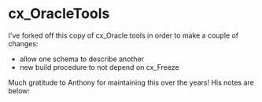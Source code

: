 # cx_OracleTools

I've forked off this copy of cx_Oracle tools in order to make a couple
of changes:

- allow one schema to describe another
- new build procedure to not depend on cx_Freeze

Much gratitude to Anthony for maintaining this over the years!
His notes are below:

